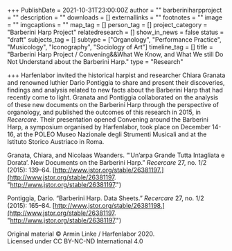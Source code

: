 +++
PublishDate = 2021-10-31T23:00:00Z
author = ""
barberiniharpproject = ""
description = ""
downloads = []
externallinks = ""
footnotes = ""
image = ""
imgcaptions = ""
map_tag = []
person_tag = []
project_category = "Barberini Harp Project"
relatedresearch = []
show_in_news = false
status = "draft"
subjects_tag = []
subtype = ["Organology", "Performance Practice", "Musicology", "Iconography", "Sociology of Art"]
timeline_tag = []
title = "Barberini Harp Project / Convening&&What We Know, and What We still Do Not Understand about the Barberini Harp."
type = "Research"

+++
Harfenlabor invited the historical harpist and researcher Chiara Granata and renowned luthier Dario Pontiggia to share and present their discoveries, findings and analysis related to new facts about the Barberini Harp that had recently come to light. Granata and Pontiggia collaborated on the analysis of these new documents on the Barberini Harp through the perspective of organology, and published the outcomes of this research in 2015, in _Recercare_. Their presentation opened Convening around the Barberini Harp, a symposium organised by Harfenlabor, took place on December 14-16, at the POLEO Museo Nazionale degli Strumenti Musicali and at the Istituto Storico Austriaco in Roma. 

Granata, Chiara, and Nicolaas Waanders. “‘Un’arpa Grande Tutta Intagliata e Dorata’. New Documents on the Barberini Harp.” _Recercare_ 27, no. 1/2 (2015): 139–64. [http://www.jstor.org/stable/26381197.](http://www.jstor.org/stable/26381197. "http://www.jstor.org/stable/26381197.")

Pontiggia, Dario. “Barberini Harp. Data Sheets.” _Recercare_ 27, no. 1/2 (2015): 165–84. [http://www.jstor.org/stable/26381198.](http://www.jstor.org/stable/26381197. "http://www.jstor.org/stable/26381197.")

Original material © Armin Linke / Harfenlabor 2020.  
Licensed under CC BY-NC-ND International 4.0